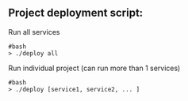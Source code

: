 ## Project deployment script:
Run all services
```
#bash
> ./deploy all
```

Run individual project (can run more than 1 services)
```
#bash
> ./deploy [service1, service2, ... ]  
```
